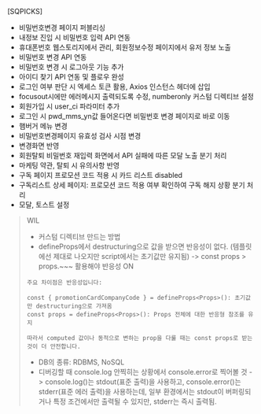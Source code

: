 [SQPICKS]

- 비밀번호변경 페이지 퍼블리싱
- 내정보 진입 시 비밀번호 입력 API 연동
- 휴대폰번호 웹스토리지에서 관리, 회원정보수정 페이지에서 유저 정보 노출
- 비밀번호 변경 API 연동
- 비밀번호 변경 시 로그아웃 기능 추가
- 아이디 찾기 API 연동 및 플로우 완성
- 로그인 여부 판단 시 엑세스 토큰 활용, Axios 인스턴스 헤더에 삽입
- focusout시에만 에러메시지 출력되도록 수정, numberonly 커스텀 디렉티브 설정
- 회원가입 시 user_ci 파라미터 추가
- 로그인 시 pwd_mms_yn값 들어온다면 비밀번호 변경 페이지로 바로 이동
- 햄버거 메뉴 변경
- 비밀번호변경페이지 유효성 검사 시점 변경
- 변경화면 반영
- 회원탈퇴 비밀번호 재입력 화면에서 API 실패에 따른 모달 노출 분기 처리
- 마케팅 약관, 탈퇴 시 유의사항 반영
- 구독 페이지 프로모션 코드 적용 시 카드 리스트 disabled
- 구독리스트 상세 페이지: 프로모션 코드 적용 여부 확인하여 구독 해지 상황 분기 처리
- 모달, 토스트 설정

> WIL
>
> - 커스텀 디렉티브 만드는 방법
> - defineProps에서 destructuring으로 값을 받으면 반응성이 없다. (템플릿에선 제대로 나오지만 script에서는 초기값만 유지됨) -> const props > props.~~~ 활용해야 반응성 ON
>
> ```
> 주요 차이점은 반응성입니다:
>
> const { promotionCardCompanyCode } = defineProps<Props>(): 초기값만 destructuring으로 가져옴
> const props = defineProps<Props>(): Props 전체에 대한 반응형 참조를 유지
>
> 따라서 computed 값이나 동적으로 변하는 prop을 다룰 때는 const props로 받는 것이 더 안전합니다.
> ```
>
> - DB의 종류: RDBMS, NoSQL
> - 디버깅할 때 console.log 안찍히는 상황에서 console.error로 찍어볼 것 -> console.log()는 stdout(표준 출력)을 사용하고, console.error()는 stderr(표준 에러 출력)을 사용하는데, 일부 환경에서는 stdout이 버퍼링되거나 특정 조건에서만 출력될 수 있지만, stderr는 즉시 출력됨.

